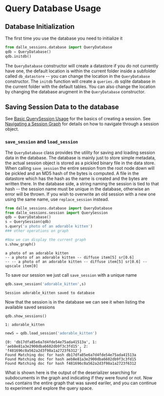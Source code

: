 # Query Database Usage

## Database Initialization
The first time you use the database you need to initialize it
```python
from dalle_sessions.database import QueryDatabase
qdb = QueryDatabase()
qdb.initdb()
```

The `QueryDatabase` constructor will create a datastore if you do not currently have one, the default location is within the current folder inside a subfolder called `db_datastore` -- you can change the location in the `QueryDatabase` constructor. The `initdb` function will create a `queries.db` sqlite database in the current folder with the default tables. You can also change the location by changing the database arugment in the `QueryDatabase` constructor.

## Saving Session Data to the database

See [Basic QuerySession Usage](BasicQuerySession.md) for the basics of creating a session. See [Navigating a Session Graph](NavigatingSession.md) for details on how to navigate through a session object.

### `save_session` and `load_session` 
The `QueryDatabase` class provides the utility for saving and loading session data in the database. The database is mainly just to store simple metadata, the actual session object is stored as a pickled binary file in the data store. When calling `save_session` the entire session from the root node down will be pickled and an MD5 hash of the bytes is computed. A file in the datastore which has the hash as the name is created and the bytes are written there. In the database side, a string naming the session is tied to that hash -- the session name must be unique in the database, otherwise an error will be thrown. If you wish to overwrite an old session with a new one using the same name, use `replace_session` instead. 

```python
from dalle_sessions.database import QueryDatabase
from dalle_sessions.session import QuerySession
qdb = QueryDatabase()
s = QuerySession(qdb)
s.query('a photo of an adorable kitten')
### other operations on graph

#Now we can display the current graph
s.show_graph()
```
    a photo of an adorable kitten
    -- a photo of an adorable kitten -- diffuse item[5] sr[0.6]
    -- -- a photo of an adorable kitten -- diffuse item[5] sr[0.6] -- upscale item[0]


To save our session we just call `save_session` with a unique name

```python
qdb.save_session('adorable_kitten',s)
```

    Session adorable_kitten saved to database
    

Now that the session is in the database we can see it when listing the available saved sessions
```python
qdb.show_sessions()
```

    1: adorable_kitten

```python
newS = qdb.load_session('adorable_kitten')
```

    {0: 'db17dfa85e6a7d4fde54e75ada41513a', 1: 'aeb8e81a3e2900dba6602db9f3c3fd15', 2: 'f481696c0a562a2d3f98a1a2723f6312'}
    Found Matching doc for hash db17dfa85e6a7d4fde54e75ada41513a
    Found Matching doc for hash aeb8e81a3e2900dba6602db9f3c3fd15
    Found Matching doc for hash f481696c0a562a2d3f98a1a2723f6312


What is shown here is the output of the deserializer searching for subdocuments in the graph and indicating if they were found or not. Now `newS` contains the entire graph that was saved eariler, and you can continue to experiment and explore the query space.
